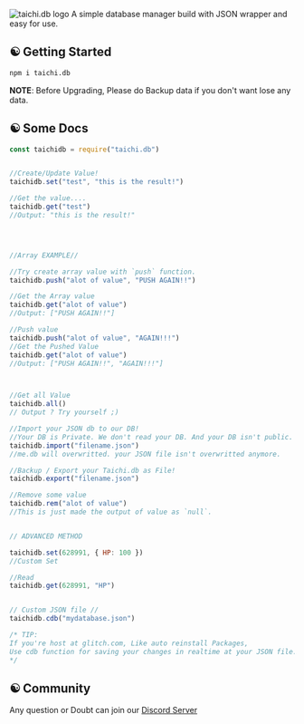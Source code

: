 ![taichi.db logo](https://cdn.glitch.com/f5388e9a-24f4-48f8-b9f9-0fae6857b5ad%2F20201129_124656.png?v=1606629310700)
A simple database manager build with JSON wrapper and easy for use.
## ☯ Getting Started
```bash
npm i taichi.db
```
**NOTE**: Before Upgrading, Please do Backup data if you don't want lose any data.
## ☯ Some Docs
```js
const taichidb = require("taichi.db")


//Create/Update Value!
taichidb.set("test", "this is the result!")

//Get the value....
taichidb.get("test")
//Output: "this is the result!"




//Array EXAMPLE//

//Try create array value with `push` function. 
taichidb.push("alot of value", "PUSH AGAIN!!")

//Get the Array value
taichidb.get("alot of value")
//Output: ["PUSH AGAIN!!"]

//Push value
taichidb.push("alot of value", "AGAIN!!!")
//Get the Pushed Value
taichidb.get("alot of value")
//Output: ["PUSH AGAIN!!", "AGAIN!!!"]



//Get all Value
taichidb.all()
// Output ? Try yourself ;)

//Import your JSON db to our DB!
//Your DB is Private. We don't read your DB. And your DB isn't public.
taichidb.import("filename.json")
//me.db will overwritted. your JSON file isn't overwritted anymore.

//Backup / Export your Taichi.db as File!
taichidb.export("filename.json")

//Remove some value
taichidb.rem("alot of value")
//This is just made the output of value as `null`. 


// ADVANCED METHOD

taichidb.set(628991, { HP: 100 })
//Custom Set

//Read
taichidb.get(628991, "HP")


// Custom JSON file //
taichidb.cdb("mydatabase.json")

/* TIP:
If you're host at glitch.com, Like auto reinstall Packages, 
Use cdb function for saving your changes in realtime at your JSON file.
*/
```

## ☯ Community
Any question or Doubt can join our [Discord Server](https://discord.gg/9S3ZCDR)
